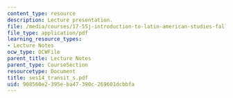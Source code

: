 ```yaml
---
content_type: resource
description: Lecture presentation.
file: /media/courses/17-55j-introduction-to-latin-american-studies-fall-2006/908560e2395eba47390c269601dcbbfa_ses14_transit_s.pdf
file_type: application/pdf
learning_resource_types:
- Lecture Notes
ocw_type: OCWFile
parent_title: Lecture Notes
parent_type: CourseSection
resourcetype: Document
title: ses14_transit_s.pdf
uid: 908560e2-395e-ba47-390c-269601dcbbfa
---
```

